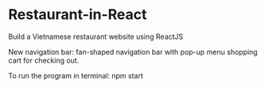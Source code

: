 # Restaurant-in-React

Build a Vietnamese restaurant website using ReactJS

New navigation bar: fan-shaped navigation bar with pop-up menu shopping cart for checking out.

To run the program in terminal:
npm start
